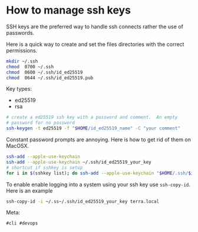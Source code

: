# How to manage ssh keys

SSH keys are the preferred way to handle ssh connects rather the use of passwords.

Here is a quick way to create and set the files directories with the correct permissions.

```bash
mkdir ~/.ssh
chmod  0700 ~/.ssh
chmod  0600 ~/.ssh/id_ed25519
chmod  0644 ~/.ssh/id_ed25519.pub
```

Key types:

- ed25519
- rsa

```bash
# create a ed25519 ssh key with a password and comment.  An empty
# password for no password
ssh-keygen -t ed25519 -f "$HOME/id_ed25519_name" -C "your comment"
```

Constant password prompts are annoying. Here is how to get rid of them on MacOSX.

```bash
ssh-add --apple-use-keychain
ssh-add --apple-use-keychain ~/.ssh/id_ed25519_your_key
# shortcut if sshkey is setup
for i in $(sshkey list); do ssh-add --apple-use-keychain "$HOME/.ssh/$i"; done
```

To enable enable logging into a system using your ssh key use `ssh-copy-id`. Here is an example

```bash
ssh-copy-id -i ~/.ss~/.ssh/id_ed25519_your_key terra.local
```

Meta:

    #cli #devops
